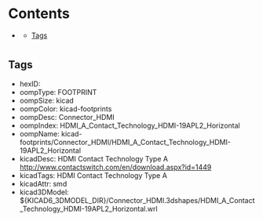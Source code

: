 



Contents
========

* [](#)
	* [Tags](#tags)

# 

## Tags

- hexID: 
- oompType: FOOTPRINT
- oompSize: kicad
- oompColor: kicad-footprints
- oompDesc: Connector_HDMI
- oompIndex: HDMI_A_Contact_Technology_HDMI-19APL2_Horizontal
- oompName: kicad-footprints/Connector_HDMI/HDMI_A_Contact_Technology_HDMI-19APL2_Horizontal
- kicadDesc: HDMI Contact Technology Type A http://www.contactswitch.com/en/download.aspx?id=1449
- kicadTags: HDMI Contact Technology Type A
- kicadAttr: smd
- kicad3DModel: ${KICAD6_3DMODEL_DIR}/Connector_HDMI.3dshapes/HDMI_A_Contact_Technology_HDMI-19APL2_Horizontal.wrl
